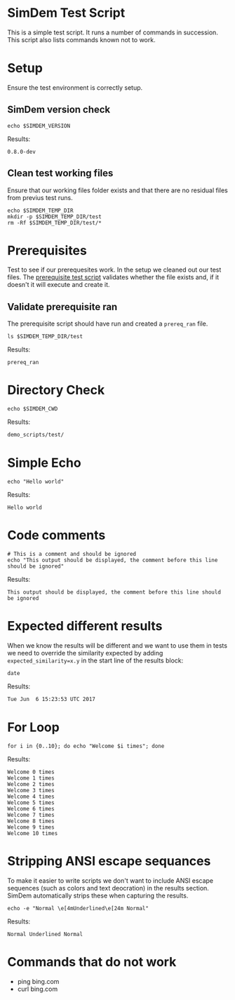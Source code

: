 # SimDem Test Script

This is a simple test script. It runs a number of commands in
succession. This script also lists commands known not to work.

# Setup

Ensure the test environment is correctly setup.

## SimDem version check

```
echo $SIMDEM_VERSION
```

Results:

```
0.8.0-dev
```

## Clean test working files

Ensure that our working files folder exists and that there are no
residual files from previus test runs.

```
echo $SIMDEM_TEMP_DIR
mkdir -p $SIMDEM_TEMP_DIR/test
rm -Rf $SIMDEM_TEMP_DIR/test/*
```

# Prerequisites

Test to see if our prerequesites work. In the setup we cleaned out our
test files. The [prerequisite test script](./prerequisites/README.md)
validates whether the file exists and, if it doesn't it will execute
and create it.

## Validate prerequisite ran

The prerequisite script should have run and created a `prereq_ran`
file.

```
ls $SIMDEM_TEMP_DIR/test
```

Results:

```
prereq_ran
```


# Directory Check

```
echo $SIMDEM_CWD
```

Results: 

``` Expected_Similarity=0.8
demo_scripts/test/
```

# Simple Echo

``` 
echo "Hello world" 
```

Results: 

```
Hello world
```

# Code comments

```
# This is a comment and should be ignored
echo "This output should be displayed, the comment before this line should be ignored"
```

Results:

```
This output should be displayed, the comment before this line should be ignored
```

# Expected different results

When we know the results will be different and we want to use them in
tests we need to override the similarity expected by adding
`expected_similarity=x.y` in the start line of the results block:

```
date
```

Results: 

```expected_Similarity=0.2
Tue Jun  6 15:23:53 UTC 2017
```

# For Loop

```
for i in {0..10}; do echo "Welcome $i times"; done
```

Results:

```
Welcome 0 times
Welcome 1 times
Welcome 2 times
Welcome 3 times
Welcome 4 times
Welcome 5 times
Welcome 6 times
Welcome 7 times
Welcome 8 times
Welcome 9 times
Welcome 10 times
```

# Stripping ANSI escape sequances

To make it easier to write scripts we don't want to include ANSI
escape sequences (such as colors and text deocration) in the results
section. SimDem automatically strips these when capturing the results.

```
echo -e "Normal \e[4mUnderlined\e[24m Normal"
```

Results:

```expected_similarity=0.9
Normal Underlined Normal
```

# Commands that do not work

  * ping bing.com
  * curl bing.com
